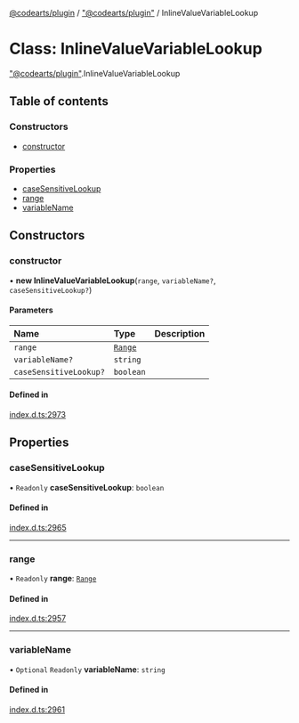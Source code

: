 [@codearts/plugin](../README.md) / ["@codearts/plugin"](../modules/_codearts_plugin_.md) / InlineValueVariableLookup

# Class: InlineValueVariableLookup

["@codearts/plugin"](../modules/_codearts_plugin_.md).InlineValueVariableLookup

## Table of contents

### Constructors

- [constructor](codearts_plugin_.InlineValueVariableLookup.md#constructor)

### Properties

- [caseSensitiveLookup](codearts_plugin_.InlineValueVariableLookup.md#casesensitivelookup)
- [range](codearts_plugin_.InlineValueVariableLookup.md#range)
- [variableName](codearts_plugin_.InlineValueVariableLookup.md#variablename)

## Constructors

### constructor

• **new InlineValueVariableLookup**(`range`, `variableName?`, `caseSensitiveLookup?`)

#### Parameters

| Name | Type | Description |
| :------ | :------ | :------ |
| `range` | [`Range`](codearts_plugin_.Range.md) |  |
| `variableName?` | `string` |  |
| `caseSensitiveLookup?` | `boolean` |  |

#### Defined in

[index.d.ts:2973](https://github.com/huaweicloud/cloudide-plugin-api/blob/03c74e5/index.d.ts#L2973)

## Properties

### caseSensitiveLookup

• `Readonly` **caseSensitiveLookup**: `boolean`

#### Defined in

[index.d.ts:2965](https://github.com/huaweicloud/cloudide-plugin-api/blob/03c74e5/index.d.ts#L2965)

___

### range

• `Readonly` **range**: [`Range`](codearts_plugin_.Range.md)

#### Defined in

[index.d.ts:2957](https://github.com/huaweicloud/cloudide-plugin-api/blob/03c74e5/index.d.ts#L2957)

___

### variableName

• `Optional` `Readonly` **variableName**: `string`

#### Defined in

[index.d.ts:2961](https://github.com/huaweicloud/cloudide-plugin-api/blob/03c74e5/index.d.ts#L2961)
